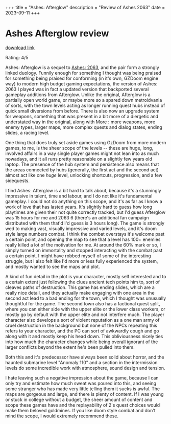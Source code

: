 +++
title = "Ashes: Afterglow"
description = "Review of Ashes 2063"
date = 2023-09-11
+++

# Ashes Afterglow review

[download link](https://www.moddb.com/mods/ashes-2063)

Rating: 4/5

Ashes: Afterglow is a sequel to [Ashes: 2063](/reviews/ashes2063.html), and the pair form a strongly linked duology. Funnily enough for something I thought was being praised for something being praised for conforming (in it's own, GZDoom engine way) to modern high budget gaming expectations, the version of Ashes: 2063 I played was in fact a updated version that backported several gameplay additions from Afterglow. Unlike the original, Afterglow is a partially open world game, or maybe more so a spared down metroidvania of sorts, with the town levels acting as longer running quest hubs instead of quick small diversions from before. There is also now an upgrade system for weapons, something that was present in a bit more of a diergetic and understated way in the original, along with More : more weapons, more enemy types, larger maps, more complex quests and dialog states, ending slides, a racing level. 

One thing that does truly set aside games using GzDoom from more modern games, to me, is the sheer scope of the levels -- these are huge, long, involved affairs in a way single player games might not lean into as much nowadays, and it all runs pretty reasonable on a slightly few years old laptop. The presence of the hub system and persistence also means that the areas connected by hubs (generally, the first act and the second act) almost act like one _huge_ level, unlocking shortcuts, progression, and a few sidequests.

I find Ashes: Afterglow is a bit hard to talk about, because it's a stunningly impressive in talent, time and labour, and I do not like it's fundamental gameplay. I could not do anything on this scope, and it's as far as I know a work of love that has lasted years. It's slightly hard to guess how long playtimes are given their not quite correctly tracked, but I'd guess Afterglow was 15 hours for me and 2063 6 (there's an additional fan campaign distributed with them that'd I'd guess is 3 hours long). The game is strongly wed to making vast, visually impressive and varied levels, and it's doom style large numbers combat. I think the combat overstays it's welcome past a certain point, and opening the map to see that a level has 100+ enemies really killed a lot of the motivation for me. At around the 60% mark or so, I simply turned on immortality and stopped interacting with the combat past a certain point. I might have robbed myself of some of the interesting struggle, but I also felt like I'd more or less fully experienced the system, and mostly wanted to see the maps and plot.

A kind of fun detail in the plot is your character, mostly self interested and to a certain extent just following the clues ancient tech points him to, sort of cleaves paths of destruction. This game has ending slides, which are a really nice detail, and they actually make engaging with one area in the second act lead to a bad ending for the town, which I thought was unusually thoughtful for the game. The second town also has a factional quest split, where you can either side with the upper elite or the lower class workers, or mostly go by default with the upper elite and not interfere much. The player character also develops a sort of violent reputation as a one man army of cruel destruction in the background but none of the NPCs repeating this refers to your character, and the PC can sort of awkwardly cough and go along with it and mostly keep his head down. This obliviousness nicely ties into how much the character changes while being overall ignorant of the larger conflicts beyond the extent he's been pulled into them.

Both this and it's predecessor have always been solid about horror, and the haunted submarine level "Anomaly 110" and a section in the intermission levels do some incredible work with atmosphere, sound design and tension. 

I hate leaving such a negative impression about the game, because I can only try and estimate how much sweat was poured into this, and seeing some stranger who has made very little telling them it sucks is awful. The maps are gorgeous and large, and there is plenty of content. If I was young or stuck in college without a budget, the sheer amount of content and scope these games have and the replayability of 2's quest choices would make them beloved goldmines. If you like doom style combat and don't mind the scope, I would extremely recommend these.